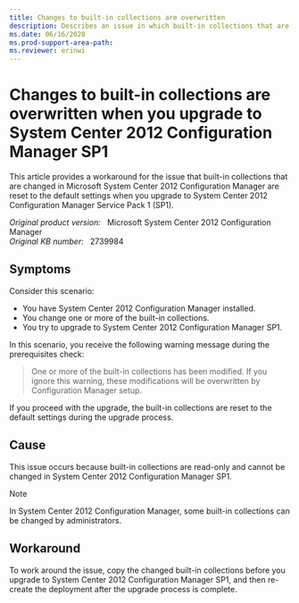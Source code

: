 ```yaml
---
title: Changes to built-in collections are overwritten
description: Describes an issue in which built-in collections that are changed in System Center 2012 Configuration Manager are reset to the default settings when you upgrade to System Center 2012 Configuration Manager SP1.
ms.date: 06/16/2020
ms.prod-support-area-path: 
ms.reviewer: erinwi
---
```

# Changes to built-in collections are overwritten when you upgrade to System Center 2012 Configuration Manager SP1

This article provides a workaround for the issue that built-in collections that are changed in Microsoft System Center 2012 Configuration Manager are reset to the default settings when you upgrade to System Center 2012 Configuration Manager Service Pack 1 (SP1).

_Original product version:_ &nbsp; Microsoft System Center 2012 Configuration Manager  
_Original KB number:_ &nbsp; 2739984

## Symptoms

Consider this scenario:

- You have System Center 2012 Configuration Manager installed.
- You change one or more of the built-in collections.
- You try to upgrade to System Center 2012 Configuration Manager SP1.

In this scenario, you receive the following warning message during the prerequisites check:

> One or more of the built-in collections has been modified. If you ignore this warning, these modifications will be overwritten by Configuration Manager setup.

If you proceed with the upgrade, the built-in collections are reset to the default settings during the upgrade process.

## Cause

This issue occurs because built-in collections are read-only and cannot be changed in System Center 2012 Configuration Manager SP1.

> [!NOTE]
> In System Center 2012 Configuration Manager, some built-in collections can be changed by administrators.

## Workaround

To work around the issue, copy the changed built-in collections before you upgrade to System Center 2012 Configuration Manager SP1, and then re-create the deployment after the upgrade process is complete.
